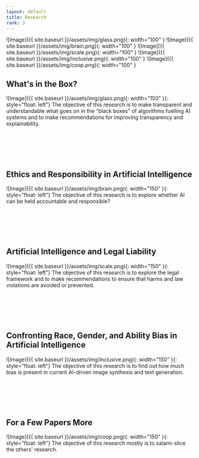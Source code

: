 ```yaml
---
layout: default
title: Research
rank: 3
---
```


![Image]({{ site.baseurl }}/assets/img/glass.png){: width="100" } ![Image]({{ site.baseurl }}/assets/img/brain.png){: width="100" } ![Image]({{ site.baseurl }}/assets/img/scale.png){: width="100" } ![Image]({{ site.baseurl }}/assets/img/inclusive.png){: width="100" } ![Image]({{ site.baseurl }}/assets/img/coop.png){: width="100" }


## What's in the Box?
![Image]({{ site.baseurl }}/assets/img/glass.png){: width="150" }{: style="float: left"} 
The objective of this research is to make transparent and understandable what goes on in the "black boxes" of algorithms fuelling AI systems and to make recommendations for improving transparency and explainability.
<br><br>
<br><br>
<br><br>

## Ethics and Responsibility in Artificial Intelligence
![Image]({{ site.baseurl }}/assets/img/brain.png){: width="150" }{: style="float: left"} 
The objective of this research is to explore whether AI can be held accountable and responsible?
<br><br>
<br><br>
<br><br>

## Artificial Intelligence and Legal Liability
![Image]({{ site.baseurl }}/assets/img/scale.png){: width="150" }{: style="float: left"} 
The objective of this research is to explore the legal framework and to make recommendations to ensure that harms and law violations are avoided or prevented.
<br><br>
<br><br>
<br><br>

## Confronting Race, Gender, and Ability Bias in Artificial Intelligence
![Image]({{ site.baseurl }}/assets/img/inclusive.png){: width="150" }{: style="float: left"} 
The objective of this research is to find out how much bias is present in current AI-driven image synthesis and text generation.
<br><br>
<br><br>
<br><br>

## For a Few Papers More
![Image]({{ site.baseurl }}/assets/img/coop.png){: width="150" }{: style="float: left"} 
The objective of this research mostly is to salami-slice the others' research.

